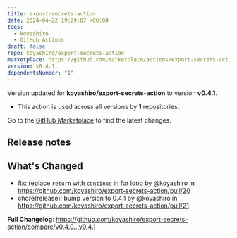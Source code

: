 ```yaml
---
title: export-secrets-action
date: 2024-04-22 19:29:07 +00:00
tags:
  - koyashiro
  - GitHub Actions
draft: false
repo: koyashiro/export-secrets-action
marketplace: https://github.com/marketplace/actions/export-secrets-action
version: v0.4.1
dependentsNumber: "1"
---
```



Version updated for **koyashiro/export-secrets-action** to version **v0.4.1**.
- This action is used across all versions by **1** repositories.

Go to the [GitHub Marketplace](https://github.com/marketplace/actions/export-secrets-action) to find the latest changes.

## Release notes

## What's Changed
* fix: replace `return` with `continue` in for loop by @koyashiro in https://github.com/koyashiro/export-secrets-action/pull/20
* chore(release): bump version to 0.4.1 by @koyashiro in https://github.com/koyashiro/export-secrets-action/pull/21


**Full Changelog**: https://github.com/koyashiro/export-secrets-action/compare/v0.4.0...v0.4.1
